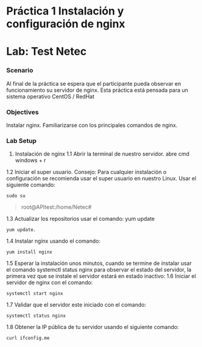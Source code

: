 ﻿# Práctica 1 Instalación y configuración de nginx
# Lab: Test Netec
  
### Scenario
  
Al final de la práctica se espera que el participante pueda observar en funcionamiento su servidor de nginx. 
Esta práctica está pensada para un sistema operativo CentOS / RedHat

### Objectives
  
Instalar nginx.
Familiarizarse con los principales comandos de nginx.



### Lab Setup

1.	Instalación de nginx
1.1	Abrir la terminal de nuestro servidor. 
abre cmd
windows + r

1.2	Iniciar el super usuario. Consejo: Para cualquier instalación o configuración se recomienda usar el super usuario en nuestro Linux. 
Usar el siguiente comando:
~~~
sudo su 
~~~
>root@APItest:/home/Netec#

1.3	Actualizar los repositorios usar el comando: yum update
~~~
yum update.
~~~ 

1.4	Instalar nginx usando el comando:
~~~
yum install nginx
~~~
 
1.5	Esperar la instalación unos minutos, cuando se termine de instalar usar el comando systemctl status nginx para observar el estado del servidor, la primera vez que se instale el servidor estará en estado inactivo: 
1.6	Iniciar el servidor de nginx con el comando: 

~~~
systemctl start nginx
~~~

1.7	Validar que el servidor este iniciado con el comando: 

~~~
systemctl status nginx
~~~

1.8	Obtener la IP pública de tu servidor usando el siguiente comando:
~~~
curl ifconfig.me
~~~
 

